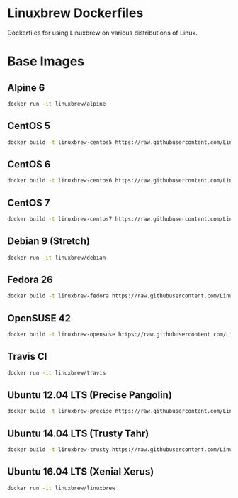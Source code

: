 # Linuxbrew Dockerfiles

Dockerfiles for using Linuxbrew on various distributions of Linux.

# Base Images

## Alpine 6
```sh
docker run -it linuxbrew/alpine
```

## CentOS 5
```sh
docker build -t linuxbrew-centos5 https://raw.githubusercontent.com/Linuxbrew/docker/master/centos5/
```

## CentOS 6
```sh
docker build -t linuxbrew-centos6 https://raw.githubusercontent.com/Linuxbrew/docker/master/centos6/
```

## CentOS 7
```sh
docker build -t linuxbrew-centos7 https://raw.githubusercontent.com/Linuxbrew/docker/master/centos7/
```

## Debian 9 (Stretch)
```sh
docker run -it linuxbrew/debian
```

## Fedora 26
```sh
docker build -t linuxbrew-fedora https://raw.githubusercontent.com/Linuxbrew/docker/master/fedora/
```

## OpenSUSE 42
```sh
docker build -t linuxbrew-opensuse https://raw.githubusercontent.com/Linuxbrew/docker/master/opensuse/
```

## Travis CI
```sh
docker run -it linuxbrew/travis
```

## Ubuntu 12.04 LTS (Precise Pangolin)
```sh
docker build -t linuxbrew-precise https://raw.githubusercontent.com/Linuxbrew/docker/master/precise/
```

## Ubuntu 14.04 LTS (Trusty Tahr)
```sh
docker build -t linuxbrew-trusty https://raw.githubusercontent.com/Linuxbrew/docker/master/trusty/
```

## Ubuntu 16.04 LTS (Xenial Xerus)
```sh
docker run -it linuxbrew/linuxbrew
```
